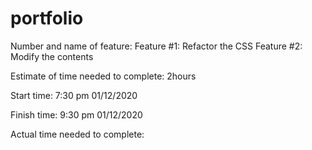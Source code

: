 # portfolio

Number and name of feature: Feature #1: Refactor the CSS 
                            Feature #2: Modify the contents

Estimate of time needed to complete: 2hours

Start time: 7:30 pm 01/12/2020

Finish time: 9:30 pm 01/12/2020

Actual time needed to complete:
